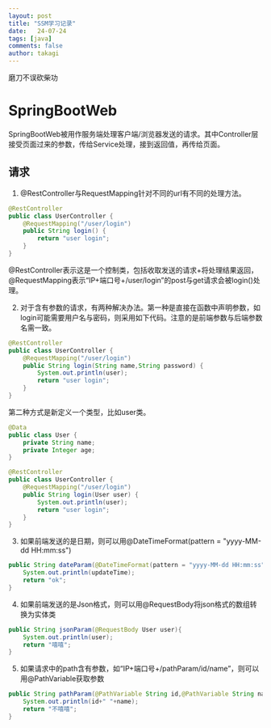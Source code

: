 ```yaml
---
layout: post
title: "SSM学习记录"
date:   24-07-24
tags: [java]
comments: false
author: takagi
---
```


磨刀不误砍柴功

# SpringBootWeb

SpringBootWeb被用作服务端处理客户端/浏览器发送的请求。其中Controller层接受页面过来的参数，传给Service处理，接到返回值，再传给页面。

## 请求

1. @RestController与RequestMapping针对不同的url有不同的处理方法。 

```java
@RestController
public class UserController {
    @RequestMapping("/user/login")  
    public String login() {
        return "user login";
    }
}
```
@RestController表示这是一个控制类，包括收取发送的请求+将处理结果返回，@RequestMapping表示“IP+端口号+/user/login”的post与get请求会被login()处理。

2. 对于含有参数的请求，有两种解决办法。第一种是直接在函数中声明参数，如login可能需要用户名与密码，则采用如下代码。注意的是前端参数与后端参数名需一致。

```java
@RestController
public class UserController {
    @RequestMapping("/user/login")  
    public String login(String name,String password) {
        System.out.println(user);
        return "user login";
    }
}
```

第二种方式是新定义一个类型，比如user类。

```java
@Data
public class User {
    private String name;
    private Integer age;
}

@RestController
public class UserController {
    @RequestMapping("/user/login")  
    public String login(User user) {
        System.out.println(user);
        return "user login";
    }
}
```

3. 如果前端发送的是日期，则可以用@DateTimeFormat(pattern = "yyyy-MM-dd HH:mm:ss")

```java
public String dateParam(@DateTimeFormat(pattern = "yyyy-MM-dd HH:mm:ss") LocalDateTime updateTime){
    System.out.println(updateTime);
    return "ok";
}
```

4. 如果前端发送的是Json格式，则可以用@RequestBody将json格式的数组转换为实体类

```java
public String jsonParam(@RequestBody User user){
    System.out.println(user);
    return "嘻嘻";
}
```

5. 如果请求中的path含有参数，如“IP+端口号+/pathParam/id/name”，则可以用@PathVariable获取参数

```java
public String pathParam(@PathVariable String id,@PathVariable String name){
    System.out.println(id+" "+name);
    return "不嘻嘻";
}
```

